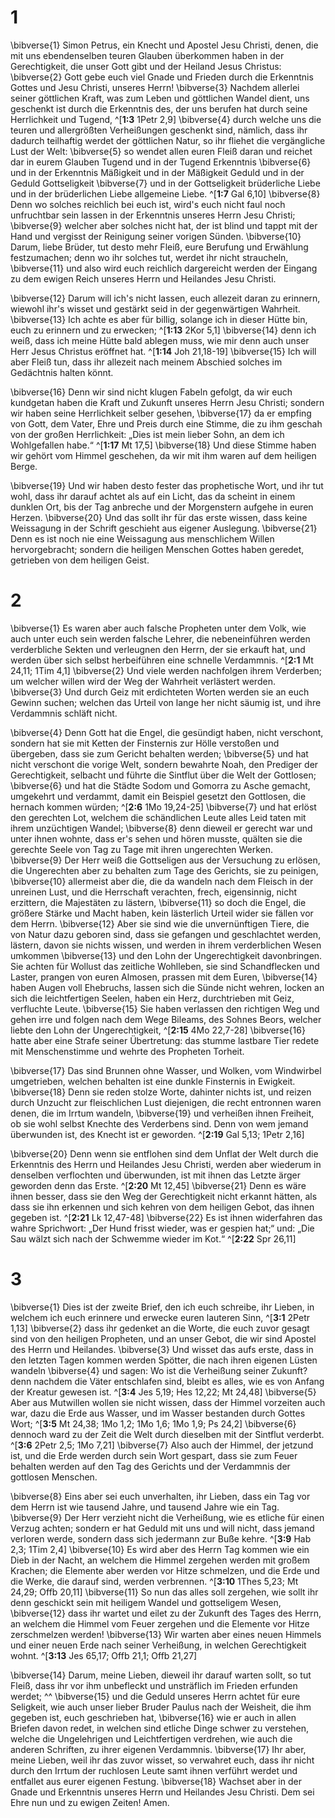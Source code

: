 # 1
\bibverse{1} Simon Petrus, ein Knecht und Apostel Jesu Christi, denen, die mit uns ebendenselben teuren Glauben überkommen haben in der Gerechtigkeit, die unser Gott gibt und der Heiland Jesus Christus: \bibverse{2} Gott gebe euch viel Gnade und Frieden durch die Erkenntnis Gottes und Jesu Christi, unseres Herrn! \bibverse{3} Nachdem allerlei seiner göttlichen Kraft, was zum Leben und göttlichen Wandel dient, uns geschenkt ist durch die Erkenntnis des, der uns berufen hat durch seine Herrlichkeit und Tugend, ^[**1:3** 1Petr 2,9] \bibverse{4} durch welche uns die teuren und allergrößten Verheißungen geschenkt sind, nämlich, dass ihr dadurch teilhaftig werdet der göttlichen Natur, so ihr fliehet die vergängliche Lust der Welt: \bibverse{5} so wendet allen euren Fleiß daran und reichet dar in eurem Glauben Tugend und in der Tugend Erkenntnis \bibverse{6} und in der Erkenntnis Mäßigkeit und in der Mäßigkeit Geduld und in der Geduld Gottseligkeit \bibverse{7} und in der Gottseligkeit brüderliche Liebe und in der brüderlichen Liebe allgemeine Liebe. ^[**1:7** Gal 6,10] \bibverse{8} Denn wo solches reichlich bei euch ist, wird's euch nicht faul noch unfruchtbar sein lassen in der Erkenntnis unseres Herrn Jesu Christi; \bibverse{9} welcher aber solches nicht hat, der ist blind und tappt mit der Hand und vergisst der Reinigung seiner vorigen Sünden. \bibverse{10} Darum, liebe Brüder, tut desto mehr Fleiß, eure Berufung und Erwählung festzumachen; denn wo ihr solches tut, werdet ihr nicht straucheln, \bibverse{11} und also wird euch reichlich dargereicht werden der Eingang zu dem ewigen Reich unseres Herrn und Heilandes Jesu Christi. 
 

\bibverse{12} Darum will ich's nicht lassen, euch allezeit daran zu erinnern, wiewohl ihr's wisset und gestärkt seid in der gegenwärtigen Wahrheit. \bibverse{13} Ich achte es aber für billig, solange ich in dieser Hütte bin, euch zu erinnern und zu erwecken; ^[**1:13** 2Kor 5,1] \bibverse{14} denn ich weiß, dass ich meine Hütte bald ablegen muss, wie mir denn auch unser Herr Jesus Christus eröffnet hat. ^[**1:14** Joh 21,18-19] \bibverse{15} Ich will aber Fleiß tun, dass ihr allezeit nach meinem Abschied solches im Gedächtnis halten könnt. 
 

\bibverse{16} Denn wir sind nicht klugen Fabeln gefolgt, da wir euch kundgetan haben die Kraft und Zukunft unseres Herrn Jesu Christi; sondern wir haben seine Herrlichkeit selber gesehen, \bibverse{17} da er empfing von Gott, dem Vater, Ehre und Preis durch eine Stimme, die zu ihm geschah von der großen Herrlichkeit: „Dies ist mein lieber Sohn, an dem ich Wohlgefallen habe.“ ^[**1:17** Mt 17,5] \bibverse{18} Und diese Stimme haben wir gehört vom Himmel geschehen, da wir mit ihm waren auf dem heiligen Berge. 


\bibverse{19} Und wir haben desto fester das prophetische Wort, und ihr tut wohl, dass ihr darauf achtet als auf ein Licht, das da scheint in einem dunklen Ort, bis der Tag anbreche und der Morgenstern aufgehe in euren Herzen. \bibverse{20} Und das sollt ihr für das erste wissen, dass keine Weissagung in der Schrift geschieht aus eigener Auslegung. \bibverse{21} Denn es ist noch nie eine Weissagung aus menschlichem Willen hervorgebracht; sondern die heiligen Menschen Gottes haben geredet, getrieben von dem heiligen Geist.
# 2
\bibverse{1} Es waren aber auch falsche Propheten unter dem Volk, wie auch unter euch sein werden falsche Lehrer, die nebeneinführen werden verderbliche Sekten und verleugnen den Herrn, der sie erkauft hat, und werden über sich selbst herbeiführen eine schnelle Verdammnis. ^[**2:1** Mt 24,11; 1Tim 4,1] \bibverse{2} Und viele werden nachfolgen ihrem Verderben; um welcher willen wird der Weg der Wahrheit verlästert werden. \bibverse{3} Und durch Geiz mit erdichteten Worten werden sie an euch Gewinn suchen; welchen das Urteil von lange her nicht säumig ist, und ihre Verdammnis schläft nicht. 


\bibverse{4} Denn Gott hat die Engel, die gesündigt haben, nicht verschont, sondern hat sie mit Ketten der Finsternis zur Hölle verstoßen und übergeben, dass sie zum Gericht behalten werden; \bibverse{5} und hat nicht verschont die vorige Welt, sondern bewahrte Noah, den Prediger der Gerechtigkeit, selbacht und führte die Sintflut über die Welt der Gottlosen; \bibverse{6} und hat die Städte Sodom und Gomorra zu Asche gemacht, umgekehrt und verdammt, damit ein Beispiel gesetzt den Gottlosen, die hernach kommen würden; ^[**2:6** 1Mo 19,24-25] \bibverse{7} und hat erlöst den gerechten Lot, welchem die schändlichen Leute alles Leid taten mit ihrem unzüchtigen Wandel; \bibverse{8} denn dieweil er gerecht war und unter ihnen wohnte, dass er's sehen und hören musste, quälten sie die gerechte Seele von Tag zu Tage mit ihren ungerechten Werken. \bibverse{9} Der Herr weiß die Gottseligen aus der Versuchung zu erlösen, die Ungerechten aber zu behalten zum Tage des Gerichts, sie zu peinigen, \bibverse{10} allermeist aber die, die da wandeln nach dem Fleisch in der unreinen Lust, und die Herrschaft verachten, frech, eigensinnig, nicht erzittern, die Majestäten zu lästern, \bibverse{11} so doch die Engel, die größere Stärke und Macht haben, kein lästerlich Urteil wider sie fällen vor dem Herrn. \bibverse{12} Aber sie sind wie die unvernünftigen Tiere, die von Natur dazu geboren sind, dass sie gefangen und geschlachtet werden, lästern, davon sie nichts wissen, und werden in ihrem verderblichen Wesen umkommen \bibverse{13} und den Lohn der Ungerechtigkeit davonbringen. Sie achten für Wollust das zeitliche Wohlleben, sie sind Schandflecken und Laster, prangen von euren Almosen, prassen mit dem Euren, \bibverse{14} haben Augen voll Ehebruchs, lassen sich die Sünde nicht wehren, locken an sich die leichtfertigen Seelen, haben ein Herz, durchtrieben mit Geiz, verfluchte Leute. \bibverse{15} Sie haben verlassen den richtigen Weg und gehen irre und folgen nach dem Wege Bileams, des Sohnes Beors, welcher liebte den Lohn der Ungerechtigkeit, ^[**2:15** 4Mo 22,7-28] \bibverse{16} hatte aber eine Strafe seiner Übertretung: das stumme lastbare Tier redete mit Menschenstimme und wehrte des Propheten Torheit. 
 

\bibverse{17} Das sind Brunnen ohne Wasser, und Wolken, vom Windwirbel umgetrieben, welchen behalten ist eine dunkle Finsternis in Ewigkeit. \bibverse{18} Denn sie reden stolze Worte, dahinter nichts ist, und reizen durch Unzucht zur fleischlichen Lust diejenigen, die recht entronnen waren denen, die im Irrtum wandeln, \bibverse{19} und verheißen ihnen Freiheit, ob sie wohl selbst Knechte des Verderbens sind. Denn von wem jemand überwunden ist, des Knecht ist er geworden. ^[**2:19** Gal 5,13; 1Petr 2,16] 


\bibverse{20} Denn wenn sie entflohen sind dem Unflat der Welt durch die Erkenntnis des Herrn und Heilandes Jesu Christi, werden aber wiederum in denselben verflochten und überwunden, ist mit ihnen das Letzte ärger geworden denn das Erste. ^[**2:20** Mt 12,45] \bibverse{21} Denn es wäre ihnen besser, dass sie den Weg der Gerechtigkeit nicht erkannt hätten, als dass sie ihn erkennen und sich kehren von dem heiligen Gebot, das ihnen gegeben ist. ^[**2:21** Lk 12,47-48] \bibverse{22} Es ist ihnen widerfahren das wahre Sprichwort: „Der Hund frisst wieder, was er gespien hat;“ und: „Die Sau wälzt sich nach der Schwemme wieder im Kot.“ ^[**2:22** Spr 26,11] 
  
# 3
\bibverse{1} Dies ist der zweite Brief, den ich euch schreibe, ihr Lieben, in welchem ich euch erinnere und erwecke euren lauteren Sinn, ^[**3:1** 2Petr 1,13] \bibverse{2} dass ihr gedenket an die Worte, die euch zuvor gesagt sind von den heiligen Propheten, und an unser Gebot, die wir sind Apostel des Herrn und Heilandes. \bibverse{3} Und wisset das aufs erste, dass in den letzten Tagen kommen werden Spötter, die nach ihren eigenen Lüsten wandeln \bibverse{4} und sagen: Wo ist die Verheißung seiner Zukunft? denn nachdem die Väter entschlafen sind, bleibt es alles, wie es von Anfang der Kreatur gewesen ist. ^[**3:4** Jes 5,19; Hes 12,22; Mt 24,48] \bibverse{5} Aber aus Mutwillen wollen sie nicht wissen, dass der Himmel vorzeiten auch war, dazu die Erde aus Wasser, und im Wasser bestanden durch Gottes Wort; ^[**3:5** Mt 24,38; 1Mo 1,2; 1Mo 1,6; 1Mo 1,9; Ps 24,2] \bibverse{6} dennoch ward zu der Zeit die Welt durch dieselben mit der Sintflut verderbt. ^[**3:6** 2Petr 2,5; 1Mo 7,21] \bibverse{7} Also auch der Himmel, der jetzund ist, und die Erde werden durch sein Wort gespart, dass sie zum Feuer behalten werden auf den Tag des Gerichts und der Verdammnis der gottlosen Menschen. 
   

\bibverse{8} Eins aber sei euch unverhalten, ihr Lieben, dass ein Tag vor dem Herrn ist wie tausend Jahre, und tausend Jahre wie ein Tag. \bibverse{9} Der Herr verzieht nicht die Verheißung, wie es etliche für einen Verzug achten; sondern er hat Geduld mit uns und will nicht, dass jemand verloren werde, sondern dass sich jedermann zur Buße kehre. ^[**3:9** Hab 2,3; 1Tim 2,4] \bibverse{10} Es wird aber des Herrn Tag kommen wie ein Dieb in der Nacht, an welchem die Himmel zergehen werden mit großem Krachen; die Elemente aber werden vor Hitze schmelzen, und die Erde und die Werke, die darauf sind, werden verbrennen. ^[**3:10** 1Thes 5,23; Mt 24,29; Offb 20,11] \bibverse{11} So nun das alles soll zergehen, wie sollt ihr denn geschickt sein mit heiligem Wandel und gottseligem Wesen, \bibverse{12} dass ihr wartet und eilet zu der Zukunft des Tages des Herrn, an welchem die Himmel vom Feuer zergehen und die Elemente vor Hitze zerschmelzen werden! \bibverse{13} Wir warten aber eines neuen Himmels und einer neuen Erde nach seiner Verheißung, in welchen Gerechtigkeit wohnt. ^[**3:13** Jes 65,17; Offb 21,1; Offb 21,27] 
  

\bibverse{14} Darum, meine Lieben, dieweil ihr darauf warten sollt, so tut Fleiß, dass ihr vor ihm unbefleckt und unsträflich im Frieden erfunden werdet; ^^ \bibverse{15} und die Geduld unseres Herrn achtet für eure Seligkeit, wie auch unser lieber Bruder Paulus nach der Weisheit, die ihm gegeben ist, euch geschrieben hat, \bibverse{16} wie er auch in allen Briefen davon redet, in welchen sind etliche Dinge schwer zu verstehen, welche die Ungelehrigen und Leichtfertigen verdrehen, wie auch die anderen Schriften, zu ihrer eigenen Verdammnis. \bibverse{17} Ihr aber, meine Lieben, weil ihr das zuvor wisset, so verwahret euch, dass ihr nicht durch den Irrtum der ruchlosen Leute samt ihnen verführt werdet und entfallet aus eurer eigenen Festung. \bibverse{18} Wachset aber in der Gnade und Erkenntnis unseres Herrn und Heilandes Jesu Christi. Dem sei Ehre nun und zu ewigen Zeiten! Amen.